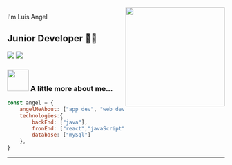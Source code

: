 <img align='right' src="https://media.giphy.com/media/M9gbBd9nbDrOTu1Mqx/giphy.gif" width="230">

I'm Luis Angel 
## Junior Developer 👨‍💻

[![](https://img.shields.io/badge/LinkedIn-SosaFloresLuisAngel-blue)](https://https://www.linkedin.com/in/sosa-flores-luis-angel-643999211/)
[![](https://img.shields.io/badge/Gmail-sosafloresluisangel@gmail.com-red)](mailto:sosafloresluisangel@gmail.com)


### <img src="https://media.giphy.com/media/VgCDAzcKvsR6OM0uWg/giphy.gif" width="50"> A little more about me...  

```javascript
const angel = {
    angelMeAbout: ["app dev", "web dev", "tech"],
    technologies:{
        backEnd: ["java"],
        fronEnd: ["react","javaScript","html","css"],
        database: ["mySql"]
    },
}
```

---
